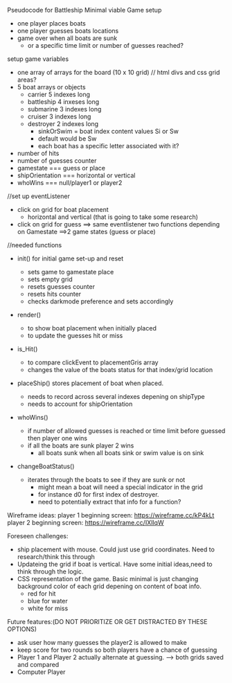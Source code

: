  Pseudocode for Battleship
Minimal viable Game setup
  * one player places boats
  * one player guesses boats locations  
  * game over when all boats are sunk
    * or a specific time limit or number of guesses reached?
  
setup game variables

  * one array of arrays for the board (10 x 10 grid)
      // html divs and css grid areas?
  * 5 boat arrays or objects 
    * carrier 5 indexes long
    * battleship 4 inxeses long
    * submarine 3 indexes long
    * cruiser 3 indexes long
    * destroyer 2 indexes long
      * sinkOrSwim = boat index content values Si or Sw
      * default would be Sw
      * each boat has a specific letter associated with it? 
  * number of hits
  * number of guesses counter
  * gamestate === guess or place
  * shipOrientation === horizontal or vertical
  * whoWins === null/player1 or player2

//set up eventListener

  * click on grid for boat placement 
    * horizontal and vertical (that is going to take some research)
  * click on grid for guess 
  ==> same eventlistener two functions depending on Gamestate
      ==>2 game states (guess or place)

//needed functions

 * init() for initial game set-up and reset
    * sets game to gamestate place
    * sets empty grid
    * resets guesses counter
    * resets hits counter
    * checks darkmode preference and sets accordingly
  
 * render() 
    * to show boat placement when initially placed
    * to update the guesses hit or miss
  
* is_Hit() 
    * to compare clickEvent to placementGris array
    * changes the value of the boats status for that index/grid location
  
* placeShip() stores placement of boat when placed.
    * needs to record across several indexes depening on shipType
    * needs to account for shipOrientation

* whoWins()
    * if number of allowed guesses is reached or time limit before guessed then player one wins
    * if all the boats are sunk player 2 wins
      * all boats sunk when all boats sink or swim value is on sink
  
* changeBoatStatus()
    * iterates through the boats to see if they are sunk or not
      * might mean a boat will need a special indicator in the grid
      * for instance d0 for first index of destroyer.
      * need to potentially extract that info for a function?

Wireframe ideas:
  player 1 beginning screen: https://wireframe.cc/kP4kLt
  player 2 beginning screen: https://wireframe.cc/IXlIqW


Foreseen challenges:
  * ship placement with mouse. Could just use grid coordinates. Need to research/think this through
  * Updateing the grid if boat is vertical. Have some initial ideas,need to think through the logic.
  * CSS representation of the game. Basic minimal is just changing background color of each grid depening on content of boat info.
    * red for hit
    * blue for water
    * white for miss
  
Future features:(DO NOT PRIORITIZE OR GET DISTRACTED BY THESE OPTIONS)

* ask user how many guesses the player2 is allowed to make
* keep score for two rounds so both players have a chance of guessing
* Player 1 and Player 2 actually alternate at guessing.
    --> both grids saved and compared
* Computer Player
  
